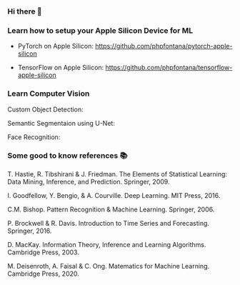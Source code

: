 ### Hi there 👋


### Learn how to setup your Apple Silicon Device for ML 

- PyTorch on Apple Silicon: https://github.com/phpfontana/pytorch-apple-silicon 

- TensorFlow on Apple Silicon: https://github.com/phpfontana/tensorflow-apple-silicon 

### Learn Computer Vision
Custom Object Detection:

Semantic Segmentaion using U-Net:

Face Recognition:

### Some good to know references 📚
T. Hastie, R. Tibshirani & J. Friedman. The Elements of Statistical Learning: Data Mining, Inference, and Prediction. Springer, 2009.

I. Goodfellow, Y. Bengio, & A. Courville. Deep Learning. MIT Press, 2016.

C.M. Bishop. Pattern Recognition & Machine Learning. Springer, 2006. 

P. Brockwell & R. Davis. Introduction to Time Series and Forecasting. Springer, 2016.

D. MacKay. Information Theory, Inference and Learning Algorithms. Cambridge Press, 2003.

M. Deisenroth, A. Faisal & C. Ong. Matematics for Machine Learning. Cambridge Press, 2020.
